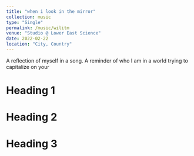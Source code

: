 ```yaml
---
title: "when i look in the mirror"
collection: music
type: "Single"
permalink: /music/wilitm
venue: "Studio @ Lower East Science"
date: 2022-02-22
location: "City, Country"
---
```


A reflection of myself in a song. A reminder of who I am in a world trying to capitalize on your

# Heading 1

# Heading 2

# Heading 3
